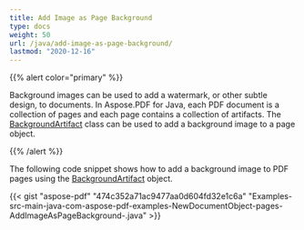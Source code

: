 ```yaml
---
title: Add Image as Page Background
type: docs
weight: 50
url: /java/add-image-as-page-background/
lastmod: "2020-12-16"
---
```


{{% alert color="primary" %}}

Background images can be used to add a watermark, or other subtle design, to documents. In Aspose.PDF for Java, each PDF document is a collection of pages and each page contains a collection of artifacts. The [BackgroundArtifact](https://apireference.aspose.com/java/pdf/com.aspose.pdf/BackgroundArtifact) class can be used to add a background image to a page object.

{{% /alert %}}

The following code snippet shows how to add a background image to PDF pages using the [BackgroundArtifact](https://apireference.aspose.com/java/pdf/com.aspose.pdf/BackgroundArtifact) object.



{{< gist "aspose-pdf" "474c352a71ac9477aa0d604fd32e1c6a" "Examples-src-main-java-com-aspose-pdf-examples-NewDocumentObject-pages-AddImageAsPageBackground-.java" >}}
